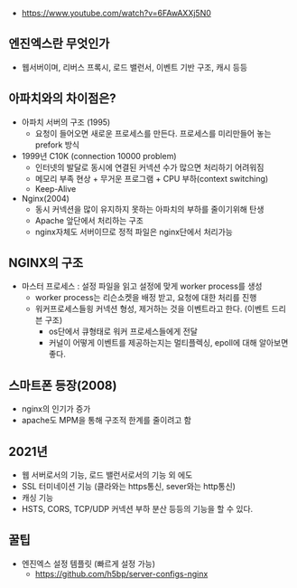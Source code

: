 + https://www.youtube.com/watch?v=6FAwAXXj5N0

## 엔진엑스란 무엇인가
  - 웹서버이며, 리버스 프록시, 로드 밸런서, 이벤트 기반 구조, 캐시 등등

## 아파치와의 차이점은?
+ 아파치 서버의 구조 (1995)
  - 요청이 들어오면 새로운 프로세스를 만든다. 프로세스를 미리만들어 놓는 prefork 방식
+ 1999년 C10K (connection 10000 problem)
  - 인터넷의 발달로 동시에 연결된 커넥션 수가 많으면 처리하기 어려워짐
  - 메모리 부족 현상 + 무거운 프로그램 + CPU 부하(context switching)
  - Keep-Alive
+ Nginx(2004)
  - 동시 커넥션을 많이 유지하지 못하는 아파치의 부하를 줄이기위해 탄생
  - Apache 앞단에서 처리하는 구조
  - nginx자체도 서버이므로 정적 파일은 nginx단에서 처리가능
 
## NGINX의 구조
+ 마스터 프로세스 : 설정 파일을 읽고 설정에 맞게 worker process를 생성
  - worker process는 리슨소켓을 배정 받고, 요청에 대한 처리를 진행
  - 워커프로세스들읭 커넥션 형성, 제거하는 것을 이벤트라고 한다. (이벤트 드리븐 구조)
    - os단에서 큐형태로 워커 프로세스들에게 전달
    - 커널이 어떻게 이벤트를 제공하는지는 멀티플렉싱, epoll에 대해 알아보면 좋다.

## 스마트폰 등장(2008)
+ nginx의 인기가 증가
+ apache도 MPM을 통해 구조적 한계를 줄이려고 함

## 2021년
+ 웹 서버로서의 기능, 로드 밸런서로서의 기능 외 에도 
+ SSL 터미네이션 기능 (클라와는 https통신, sever와는 http통신)
+ 캐싱 기능
+ HSTS, CORS, TCP/UDP 커넥션 부하 분산 등등의 기능을 할 수 있다.

## 꿀팁
+ 엔진엑스 설정 템플릿 (빠르게 설정 가능)
  - https://github.com/h5bp/server-configs-nginx
